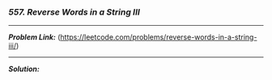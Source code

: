 ### ***557. Reverse Words in a String III***

<hr>

***Problem Link:*** (https://leetcode.com/problems/reverse-words-in-a-string-iii/)

<hr>

***Solution:***
